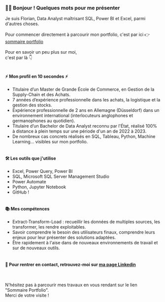 ### 🙋‍♂️ Bonjour ! Quelques mots pour me présenter

Je suis Florian, Data Analyst maîtrisant SQL, Power BI et Excel, parmi d'autres choses.
<br /><br />
Pour commencer directement à parcourir mon portfolio, c'est par ici 👉 [sommaire portfolio](https://github.com/FlorianThd/Sommaire_Portfolio)
<br /><br />
Pour en savoir un peu plus sur moi,<br />
c'est par là 👇<br /><br />

#### ⚡ Mon profil en 10 secondes ⚡

- Titulaire d’un Master de Grande École de Commerce, en Gestion de la Supply-Chain et des Achats.<br />
- 7 années d’expérience professionnelle dans les achats, la logistique et la gestion des stocks.<br />
- Expérience professionnelle de 2 ans en Allemagne (Düsseldorf) dans un environnement international (interlocuteurs anglophones et germanophones au quotidien).<br />
- Titulaire d’un Bachelor de Data Analyst reconnu par l'État, réalisé 100% à distance à plein temps sur une période d'un an de 2022 à 2023.<br />
- De nombreux cas concrets réalisés en SQL, Tableau, Python, Machine Learning... visibles sur mon portfolio.
<br /><br />
#### 🛠️ Les outils que j'utilise

- Excel, Power Query, Power BI
- SQL, Microsoft SQL Server Management Studio
- Power Automate
- Python, Jupyter Notebook
- GitHub !
<br /><br />
#### 📚 Mes compétences

- Extract-Transform-Load : recueillir les données de multiples sources, les transformer, les rendre exploitables.
- Savoir comprendre le besoin des utilisateurs finaux, comprendre leurs enjeux pour leur présenter des solutions adaptées.
- Être rapidement à l'aise dans de nouveaux environnements de travail et sur de nouveaux outils.
<br /><br />
#### 🤝 Pour rentrer en contact, retrouvez-moi sur [ma page Linkedin](https://www.linkedin.com/in/florian-thouraud)

<br />

N'hésitez pas à parcourir mes travaux en vous rendant sur le lien "Sommaire Portfolio".
<br />
Merci de votre visite !

